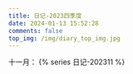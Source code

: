 ```yaml
---
title: 日记-2023四季度
date: 2024-01-13 15:52:28
comments: false
top_img: /img/diary_top_img.jpg
---
```

十一月：
{% series 日记-202311 %}
